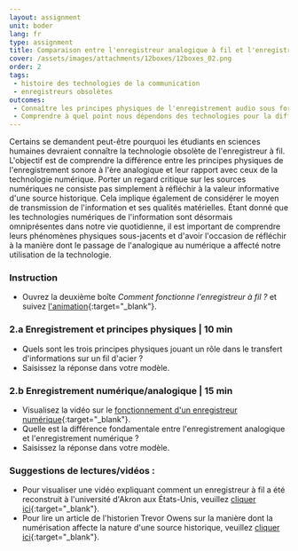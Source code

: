 ```yaml
---
layout: assignment
unit: boder
lang: fr
type: assignment
title: Comparaison entre l'enregistreur analogique à fil et l'enregistrement audionumérique
cover: /assets/images/attachments/12boxes/12boxes_02.png
order: 2
tags: 
 - histoire des technologies de la communication
 - enregistreurs obsolètes
outcomes:
 - Connaître les principes physiques de l'enregistrement audio sous forme analogique et numérique
 - Comprendre à quel point nous dépendons des technologies pour la diffusion des connaissances
---
```


Certains se demandent peut-être pourquoi les étudiants en sciences humaines devraient connaître la technologie obsolète de l'enregistreur à fil. L'objectif est de comprendre la différence entre les principes physiques de l'enregistrement sonore à l'ère analogique et leur rapport avec ceux de la technologie numérique. Porter un regard critique sur les sources numériques ne consiste pas simplement à réfléchir à la valeur informative d'une source historique. Cela implique également de considérer le moyen de transmission de l'information et ses qualités matérielles. Étant donné que les technologies numériques de l'information sont désormais omniprésentes dans notre vie quotidienne, il est important de comprendre leurs phénomènes physiques sous-jacents et d'avoir l'occasion de réfléchir à la manière dont le passage de l'analogique au numérique a affecté notre utilisation de la technologie.

<!-- more -->

<!-- briefing-student -->

### Instruction
<!-- section-contents -->

- Ouvrez la deuxième boîte _Comment fonctionne l'enregistreur à fil ?_ et suivez [l'animation](https://allthingsmoving.com/DB_interactive_2018_07_07/){:target="_blank"}.

<!-- section -->

### 2.a  Enregistrement et principes physiques | 10 min
<!-- section-contents -->

- Quels sont les trois principes physiques jouant un rôle dans le transfert d'informations sur un fil d'acier ?
- Saisissez la réponse dans votre modèle.

<!-- section -->

### 2.b  Enregistrement numérique/analogique | 15 min
<!-- section-contents -->

- Visualisez la vidéo sur le [fonctionnement d'un enregistreur numérique](https://www.youtube.com/watch?v=SfEXnX__X9Y&feature=youtu.be){:target="_blank"}.
- Quelle est la différence fondamentale entre l'enregistrement analogique et l'enregistrement numérique ?
- Saisissez la réponse dans votre modèle.

<!-- section -->

### Suggestions de lectures/vidéos :  
<!-- section-contents -->

- Pour visualiser une vidéo expliquant comment un enregistreur à fil a été reconstruit à l'université d'Akron aux États-Unis, veuillez [cliquer ici](https://www.youtube.com/watch?v=sOyOH_kWAdQ){:target="_blank"}.
- Pour lire un article de l'historien Trevor Owens sur la manière dont la numérisation affecte la nature d'une source historique, veuillez [cliquer ici](http://www.trevorowens.org/2015/12/digital-sources-digital-archives-the-evidentiary-basis-of-digital-history-draft/){:target="_blank"}.

<!-- briefing-teacher -->
